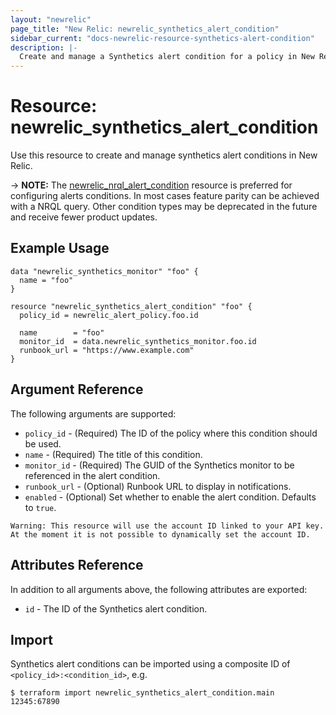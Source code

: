 ```yaml
---
layout: "newrelic"
page_title: "New Relic: newrelic_synthetics_alert_condition"
sidebar_current: "docs-newrelic-resource-synthetics-alert-condition"
description: |-
  Create and manage a Synthetics alert condition for a policy in New Relic.
---
```


# Resource: newrelic\_synthetics\_alert\_condition

Use this resource to create and manage synthetics alert conditions in New Relic.

-> **NOTE:** The [newrelic_nrql_alert_condition](nrql_alert_condition.html) resource is preferred for configuring alerts conditions. In most cases feature parity can be achieved with a NRQL query. Other condition types may be deprecated in the future and receive fewer product updates.

## Example Usage

```hcl
data "newrelic_synthetics_monitor" "foo" {
  name = "foo"
}

resource "newrelic_synthetics_alert_condition" "foo" {
  policy_id = newrelic_alert_policy.foo.id

  name        = "foo"
  monitor_id  = data.newrelic_synthetics_monitor.foo.id
  runbook_url = "https://www.example.com"
}
```

## Argument Reference

The following arguments are supported:

  * `policy_id` - (Required) The ID of the policy where this condition should be used.
  * `name` - (Required) The title of this condition.
  * `monitor_id` - (Required) The GUID of the Synthetics monitor to be referenced in the alert condition.
  * `runbook_url` - (Optional) Runbook URL to display in notifications.
  * `enabled` - (Optional) Set whether to enable the alert condition. Defaults to `true`.

```
Warning: This resource will use the account ID linked to your API key. At the moment it is not possible to dynamically set the account ID.
```

## Attributes Reference

In addition to all arguments above, the following attributes are exported:

  * `id` - The ID of the Synthetics alert condition.


## Import

Synthetics alert conditions can be imported using a composite ID of `<policy_id>:<condition_id>`, e.g.

```
$ terraform import newrelic_synthetics_alert_condition.main 12345:67890
```